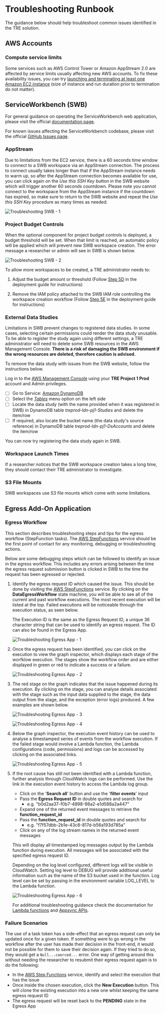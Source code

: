 # Troubleshooting Runbook

The guidance below should help troubleshoot common issues identified in the TRE solution.

## AWS Accounts

### Compute service limits

Some services such as AWS Control Tower or Amazon AppStream 2.0 are affected by service limits usually
 affecting new AWS accounts. To fix these availability issues, you can try [launching and terminating at
 least one Amazon EC2 instance](https://docs.aws.amazon.com/AWSEC2/latest/UserGuide/LaunchingAndUsingInstances.html)
 (size of instance and run duration prior to termination do not matter).

## ServiceWorkbench (SWB)

For general guidance on operating the ServiceWorkbench web application, please visit
 the official [documentation page](https://github.com/awslabs/service-workbench-on-aws/tree/v5.1.1/docs).

For known issues affecting the ServiceWorkbench codebase, please visit the official
 [GitHub Issues page](https://github.com/awslabs/service-workbench-on-aws/issues).

### AppStream

Due to limitations from the EC2 service, there is a 60 seconds time window to connect to a SWB workspace
 via an AppStream connection. The process to connect usually takes longer than that if the AppStream instance
 needs to warm up, so after the AppStream connection becomes available for use, you can click again on the
 *Use this SSH Key* button in the SWB website which will trigger another 60 seconds countdown. Please note
 you cannot connect to the workspace from the AppStream instance if the countdown has expired, so make sure
 to return to the SWB website and repeat the *Use this SSH Key* procedure as many times as needed.

![Troubleshooting SWB - 1](../../res/images/troubleshooting_runbook/Troubleshooting-SWB-1.png)

### Project Budget Controls

When the optional component for project budget controls is deployed, a budget threshold will be set. When that
 limit is reached, an automatic policy will be applied which will prevent new SWB workspace creation. The error
 message a researcher or admin will see in SWB is shown below.

![Troubleshooting SWB - 2](../../res/images/troubleshooting_runbook/Troubleshooting-SWB-2.png)

To allow more workspaces to be created, a TRE administrator needs to:

1. Adjust the budget amount or threshold (Follow [Step 5D](../deployment/Step5-AddProjectBudgetControls.md)
 in the deployment guide for instructions)

1. Remove the IAM policy attached to the SWB IAM role controlling the workspace creation workflow
 (Follow [Step 5E](../deployment/Step5-AddProjectBudgetControls.md) in the deployment guide for instructions)

### External Data Studies

Limitations in SWB prevent changes to registered data studies. In some cases, selecting certain permissions could
render the data study unusable. To be able to register the study again using different settings, a TRE administrator
 will need to delete some SWB resources in the AWS Management Console. **There is a risk of damaging the SWB environment
 if the wrong resources are deleted, therefore caution is advised.**

To remove the data study with issues from the SWB website, follow the instructions below.

Log in to the [AWS Management Console](https://console.aws.amazon.com/) using your **TRE Project 1 Prod** account and Admin privileges.

- [ ] Go to Service: [Amazon DynamoDB](https://eu-west-2.console.aws.amazon.com/dynamodbv2/home?region=eu-west-2#service)
- [ ] Select the [*Tables*](https://eu-west-2.console.aws.amazon.com/dynamodbv2/home?region=eu-west-2#tables) menu option on the left side
- [ ] Locate the data study (with the name provided when it was registered in SWB) in DynamoDB table *treprod-ldn-pj1-Studies*
 and delete the item/row
- [ ] If required, also locate the bucket name (the data study's source reference) in DynamoDB table *treprod-ldn-pj1-DsAccounts*
 and delete the item/row

You can now try registering the data study again in SWB.

### Workspace Launch Times

If a researcher notices that the SWB workspace creation takes a long time, they should contact their TRE administrator to investigate.

### S3 File Mounts

SWB workspaces use S3 file mounts which come with some limitations.

## Egress Add-On Application

### Egress Workflow

This section describes troubleshooting steps and tips for the egress workflow (StepFunction tasks).
 The [AWS StepFunctions](https://eu-west-2.console.aws.amazon.com/states/home?region=eu-west-2#/statemachines)
 service should be the first point of contact for any monitoring, debugging or troubleshooting actions.

Below are some debugging steps which can be followed to identify an issue in the egress workflow.
 This includes any errors arising between the time the egress request submission button is clicked in SWB
 to the time the request has been egressed or rejected.

1. Identify the egress request ID which caused the issue. This should be done by visiting the
 [AWS StepFunctions](https://eu-west-2.console.aws.amazon.com/states/home?region=eu-west-2#/statemachines) service.
 By clicking on the **DataEgressWorkflow** state machine, you will be able to see all of the current and past
 workflow executions. The most recent execution will be listed at the top. Failed executions will be noticeable
 through the execution status, as seen below.

    The Execution ID is the same as the Egress Request ID, a unique 36 character string that can be used to
 identify an egress request. The ID can also be found in the Egress App.

    ![Troubleshooting Egress App - 1](../../res/images/troubleshooting_runbook/Troubleshooting-EgressApp-1.png)

1. Once the egress request has been identified, you can click on the execution to view the graph inspector,
 which displays each stage of the worfklow execution. The stages show the workflow order and are either
 displayed in green or red to indicate a success or a failure.

    ![Troubleshooting Egress App - 2](../../res/images/troubleshooting_runbook/Troubleshooting-EgressApp-2.png)

1. The red stage on the graph indicates that the issue happened during its execution. By clicking on the stage,
 you can analyse details associated with the stage such as the input data supplied to the stage, the data output
 from the stage, and the exception (error logs) produced. A few examples are shown below.

    ![Troubleshooting Egress App - 3](../../res/images/troubleshooting_runbook/Troubleshooting-EgressApp-3.png)

    ![Troubleshooting Egress App - 4](../../res/images/troubleshooting_runbook/Troubleshooting-EgressApp-4.png)

1. Below the graph inspector, the execution event history can be used to analyse a timestamped series of events
 from the workflow execution. If the failed stage would involve a Lambda function, the Lambda configurations (code,
 permissions) and logs can be accessed by clicking on the associated links.

    ![Troubleshooting Egress App - 5](../../res/images/troubleshooting_runbook/Troubleshooting-EgressApp-5.png)

1. If the root cause has still not been identified with a Lambda function, further analysis through CloudWatch logs
 can be performed. Use the link in the execution event history to access the Lambda log group.

    - Click on the '__Search all__' button and use the '__filter events__' input
    - Pass the __Egress Request ID__ in double quotes and search for
      - e.g. "b0d2aa37-f0b7-4898-98a2-e1d588a2a447"
    - Expand one of the returned event messages to retrieve the __function_request_id__
    - Pass the __function_request_id__ in double quotes and search for
      - e.g. "f7f57dbb-2b1e-43c8-817d-b56a193d785a"
    - Click on any of the log stream names in the returned event messages

    This will display all timestamped log messages output by the Lambda function during execution. All messages will
 be associated with the specified egress request ID.

    Depending on the log level configured, different logs will be visible in CloudWatch. Setting log level to
 DEBUG will provide additional useful information such as the name of the S3 bucket used in the function. Log level
 can be set by passing in the environment variable LOG_LEVEL to the Lambda function.

    ![Troubleshooting Egress App - 6](../../res/images/troubleshooting_runbook/Troubleshooting-EgressApp-6.png)

    For additional troubleshooting guidance check the documentation for
 [Lambda functions](https://docs.aws.amazon.com/lambda/latest/dg/lambda-troubleshooting.html)
 and [Appsync APIs](https://docs.aws.amazon.com/appsync/latest/devguide/troubleshooting-and-common-mistakes.html).

### Failure Scenarios

The use of a task token has a side-effect that an egress request can only be updated once for a given token.
 If something were to go wrong in the workflow after the user has made their decision in the front-end, it would
 not be possible for them to save their decision again. If they tried to do so, they would get a `Null...coerced...` error.
 One way of getting around this without needing the researcher to resubmit their egress request again is to do the following:
  * In the [AWS Step Functions](https://eu-west-2.console.aws.amazon.com/states/home?region=eu-west-2#/statemachines) service,
  identify and select the execution that has the issue
  * Once inside the chosen execution, click the __New Execution__ button. This will clone the existing
  execution into a new one whilst keeping the same egress request ID
  * The egress request will be reset back to the **PENDING** state in the Egress App
